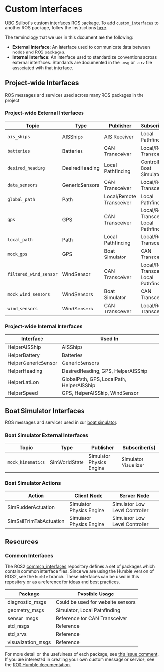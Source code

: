 # Custom Interfaces

UBC Sailbot's custom interfaces ROS package. To add `custom_interfaces` to another ROS package, follow the instructions
[here](https://docs.ros.org/en/humble/Tutorials/Beginner-Client-Libraries/Custom-ROS2-Interfaces.html#test-the-new-interfaces).

The terminology that we use in this document are the following:

- **External Interface**: An interface used to communicate data between nodes and ROS packages.
- **Internal Interface**: An interface used to standardize conventions across external interfaces. Standards are
documented in the `.msg` or `.srv` file associated with that interface.

## Project-wide Interfaces

ROS messages and services used across many ROS packages in the project.

### Project-wide External Interfaces

| Topic                  | Type           | Publisher                | Subscriber(s)                               |
| ---------------------- | -------------- | ------------------------ | ------------------------------------------- |
| `ais_ships`            | AISShips       | AIS Receiver             | Local Pathfinding                           |
| `batteries`            | Batteries      | CAN Transceiver          | Local/Remote Transceiver                    |
| `desired_heading`      | DesiredHeading | Local Pathfinding        | Controller, Boat Simulator                  |
| `data_sensors`         | GenericSensors | CAN Transceiver          | Local/Remote Transceiver                    |
| `global_path`          | Path           | Local/Remote Transceiver | Local Pathfinding                           |
| `gps`                  | GPS            | CAN Transceiver          | Local/Remote Transceiver, Local Pathfinding |
| `local_path`           | Path           | Local Pathfinding        | Local/Remote Transceiver                    |
| `mock_gps`             | GPS            | Boat Simulator           | CAN Transceiver                             |
| `filtered_wind_sensor` | WindSensor     | CAN Transceiver          | Local/Remote Transceiver, Local Pathfinding |
| `mock_wind_sensors`    | WindSensors    | Boat Simulator           | CAN Transceiver                             |
| `wind_sensors`         | WindSensors    | CAN Transceiver          | Local/Remote Transceiver                    |

### Project-wide Internal Interfaces

| Interface           | Used In                                   |
| ------------------- | ----------------------------------------- |
| HelperAISShip       | AISShips                                  |
| HelperBattery       | Batteries                                 |
| HelperGenericSensor | GenericSensors                            |
| HelperHeading       | DesiredHeading, GPS, HelperAISShip        |
| HelperLatLon        | GlobalPath, GPS, LocalPath, HelperAISShip |
| HelperSpeed         | GPS, HelperAISShip, WindSensor            |

## Boat Simulator Interfaces

ROS messages and services used in our [boat simulator](https://github.com/UBCSailbot/boat_simulator).

### Boat Simulator External Interfaces

| Topic                  | Type           | Publisher                | Subscriber(s)                               |
| ---------------------- | -------------- | ------------------------ | ------------------------------------------- |
| `mock_kinematics`      | SimWorldState  | Simulator Physics Engine | Simulator Visualizer                        |

### Boat Simulator Actions

| Action                  | Client Node              | Server Node                    |
| ----------------------- | ------------------------ | ------------------------------ |
| SimRudderActuation      | Simulator Physics Engine | Simulator Low Level Controller |
| SimSailTrimTabActuation | Simulator Physics Engine | Simulator Low Level Controller |

## Resources

### Common Interfaces

The ROS2 [common_interfaces](https://github.com/ros2/common_interfaces/tree/humble) repository defines a set of
packages which contain common interface files. Since we are using the Humble version of ROS2, see the `humble` branch.
These interfaces can be used in this repository or as a reference for ideas and best practices.

| Package             | Possible Usage                     |
| ------------------- | ---------------------------------- |
| diagnostic_msgs     | Could be used for website sensors  |
| geometry_msgs       | Simulator, Local Pathfinding       |
| sensor_msgs         | Reference for CAN Transceiver      |
| std_msgs            | Reference                          |
| std_srvs            | Reference                          |
| visualization_msgs  | Reference                          |

For more detail on the usefulness of each package, see [this issue comment](https://github.com/UBCSailbot/custom_interfaces/issues/3#issuecomment-1626875658).
If you are interested in creating your own custom message or service, see the [ROS Humble documentation](https://docs.ros.org/en/humble/Tutorials/Beginner-Client-Libraries/Custom-ROS2-Interfaces.html).
